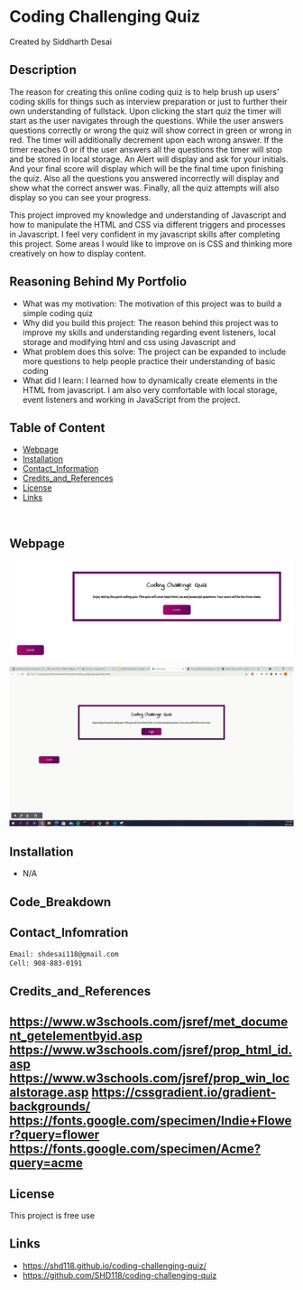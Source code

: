 # Coding Challenging Quiz
Created by Siddharth Desai

## Description
The reason for creating this online coding quiz is to help brush up users' coding skills for things such as interview preparation or just to further their own understanding of fullstack. Upon clicking the start quiz the timer will start as the user navigates through the questions. While the user  answers questions correctly or wrong the quiz will show correct in green or wrong in red. The timer will additionally decrement upon each wrong answer. If the timer reaches 0 or if the user answers all the questions the timer will stop and be stored in local storage. An Alert will display and ask for your initials. And your final score will display which will be the final time upon finishing the quiz. Also all the questions you answered incorrectly will display and show what the correct answer was. Finally, all the quiz attempts will also display so you can see your progress. 

This project improved my knowledge and understanding of Javascript and how to manipulate the HTML and CSS via different triggers and processes in Javascript. I feel very confident in my javascript skills after completing this project. Some areas I would like to improve on is CSS and thinking more creatively on how to display content.


## Reasoning Behind My Portfolio

* What was my motivation: The motivation of this project was to build a simple coding quiz
* Why did you build this project: The reason behind this project was to improve my skills and understanding regarding event listeners, local storage and modifying html and css using Javascript and 
* What problem does this solve: The project can be expanded to include more questions to help people practice their understanding of basic coding
* What did I learn:  I learned how to dynamically create elements in the HTML from javascript. I am also very comfortable with local storage, event listeners and working in JavaScript from the project.


## Table of Content
- [Webpage](#webpage)
- [Installation](#installation)
- [Contact_Information](#contact_infomration)
- [Credits_and_References](#credits_and_references)
- [License](#license)
- [Links](#links)

<br/>

## Webpage
![](/Assets/img/start_screen.PNG)

![A user clicks on slots on the color-coded calendar and edits the events.](./Assets/img/Coding_Quiz.gif)



## Installation

* N/A
 

## Code_Breakdown



## Contact_Infomration

```
Email: shdesai118@gmail.com
Cell: 908-883-0191
```

## Credits_and_References
https://www.w3schools.com/jsref/met_document_getelementbyid.asp
https://www.w3schools.com/jsref/prop_html_id.asp
https://www.w3schools.com/jsref/prop_win_localstorage.asp
https://cssgradient.io/gradient-backgrounds/
https://fonts.google.com/specimen/Indie+Flower?query=flower
https://fonts.google.com/specimen/Acme?query=acme
--- 

## License

This project is free use

## Links
* https://shd118.github.io/coding-challenging-quiz/
* https://github.com/SHD118/coding-challenging-quiz

